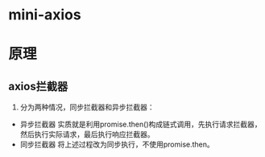 # mini-axios

# 原理
## axios拦截器
1. 分为两种情况，同步拦截器和异步拦截器：
- 异步拦截器
实质就是利用promise.then()构成链式调用，先执行请求拦截器，然后执行实际请求，最后执行响应拦截器。
- 同步拦截器
将上述过程改为同步执行，不使用promise.then。

